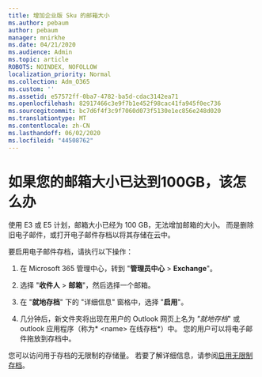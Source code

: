 ```yaml
---
title: 增加企业版 Sku 的邮箱大小
ms.author: pebaum
author: pebaum
manager: mnirkhe
ms.date: 04/21/2020
ms.audience: Admin
ms.topic: article
ROBOTS: NOINDEX, NOFOLLOW
localization_priority: Normal
ms.collection: Adm_O365
ms.custom: ''
ms.assetid: e57572ff-0ba7-4782-ba5d-cdac3142ea71
ms.openlocfilehash: 82917466c3e9f7b1e452f98cac41fa945f0ec736
ms.sourcegitcommit: bc7d6f4f3c9f7060d073f5130e1ec856e248d020
ms.translationtype: MT
ms.contentlocale: zh-CN
ms.lasthandoff: 06/02/2020
ms.locfileid: "44508762"
---
```

# <a name="what-to-do-if-your-mailbox-size-is-already-100gb"></a>如果您的邮箱大小已达到100GB，该怎么办

使用 E3 或 E5 计划，邮箱大小已经为 100 GB，无法增加邮箱的大小。 而是删除旧电子邮件，或打开电子邮件存档以将其存储在云中。 
  
要启用电子邮件存档，请执行以下操作：
  
1. 在 Microsoft 365 管理中心，转到 "**管理员中心** \> **Exchange**"。 
    
2. 选择 "**收件人** \> **邮箱**"，然后选择一个邮箱。 
    
3. 在 "**就地存档**" 下的 "详细信息" 窗格中，选择 "**启用**"。 
    
4. 几分钟后，新文件夹将出现在用户的 Outlook 网页上名为 *"就地存档*" 或 outlook 应用程序（称为* \<name\> 在线存档*）中。 您的用户可以将电子邮件拖放到存档中。 
    
您可以访问用于存档的无限制的存储量。 若要了解详细信息，请参阅[启用无限制存档](https://docs.microsoft.com/microsoft-365/compliance/enable-unlimited-archiving)。
  

